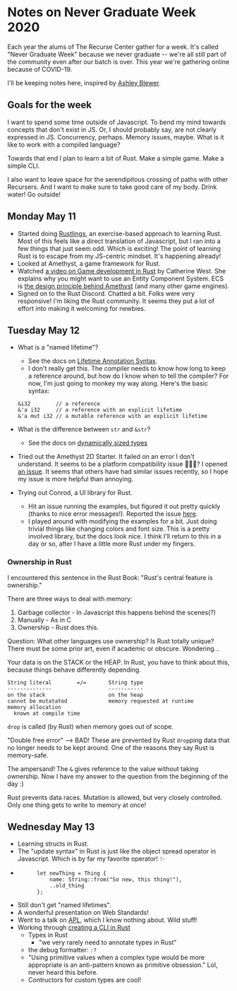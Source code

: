 # Notes on Never Graduate Week 2020

Each year the alums of The Recurse Center gather for a week. It's called "Never Graduate Week" because we never graduate -- we're all still part of the community even after our batch is over. This year we're gathering online because of COVID-19.

I'll be keeping notes here, inspired by [Ashley Blewer](https://twitter.com/ablwr/status/1259842898922819584?s=20).

## Goals for the week
I want to spend some time outside of Javascript. To bend my mind towards concepts that don't exist in JS. Or, I should probably say, are not clearly expressed in JS. Concurrency, perhaps. Memory issues, maybe. What is it like to work with a compiled language? 

Towards that end I plan to learn a bit of Rust. Make a simple game. Make a simple CLI.

I also want to leave space for the serendipitous crossing of paths with other Recursers. And I want to make sure to take good care of my body. Drink water! Go outside!

## Monday May 11
- Started doing [Rustlings](https://github.com/rust-lang/rustlings/), an exercise-based approach to learning Rust. Most of this feels like a direct translation of Javascript, but I ran into a few things that just seem odd. Which is exciting! The point of learning Rust is to escape from my JS-centric mindset. It's happening already!
- Looked at Amethyst, a game framework for Rust. 
- Watched [a video on Game development in Rust](https://www.youtube.com/watch?v=aKLntZcp27M) by Catherine West. She explains why you might want to use an Entity Component System. ECS is [the design principle behind Amethyst](https://book.amethyst.rs/stable/concepts/entity_and_component.html) (and many other game engines).
- Signed on to the Rust Discord. Chatted a bit. Folks were very responsive! I'm liking the Rust community. It seems they put a lot of effort into making it welcoming for newbies.

## Tuesday May 12
- What is a "named lifetime"?
  - See the docs on [Lifetime Annotation Syntax](https://doc.rust-lang.org/book/ch10-03-lifetime-syntax.html?highlight=named,lifetime#lifetime-annotation-syntax).
  - I don't really get this. The compiler needs to know how long to keep a reference around, but how do I know when to tell the compiler? For now, I'm just going to monkey my way along. Here's the basic syntax:
  ```
  &i32        // a reference
  &'a i32     // a reference with an explicit lifetime
  &'a mut i32 // a mutable reference with an explicit lifetime
  ```
- What is the difference between `str` and `&str`?
  - See the docs on [dynamically sized types](https://doc.rust-lang.org/book/ch19-04-advanced-types.html#dynamically-sized-types-and-the-sized-trait)
  
- Tried out the Amethyst 2D Starter. It failed on an error I don't understand. It seems to be a platform compatibility issue 🤷🏻‍♀️? I opened [an issue](https://github.com/amethyst/amethyst-starter-2d/issues/18). It seems that others have had similar issues recently, so I hope my issue is more helpful than annoying.

- Trying out Conrod, a UI library for Rust. 
  - Hit an issue running the examples, but figured it out pretty quickly (thanks to nice error messages!). Reported the issue [here](https://github.com/PistonDevelopers/conrod/issues/1345).
  - I played around with modifying the examples for a bit. Just doing trivial things like changing colors and font size. This is a pretty involved library, but the docs look nice. I think I'll return to this in a day or so, after I have a little more Rust under my fingers.

### Ownership in Rust
I encountered this sentence in the Rust Book: "Rust's central feature is ownership."

There are three ways to deal with memory:
1) Garbage collector - In Javascript this happens behind the scenes(?)
2) Manually - As in C
3) Ownership - Rust does this.

Question: What other languages use ownership? Is Rust totally unique? There must be some prior art, even if academic or obscure. Wondering...

Your data is on the STACK or the HEAP. In Rust, you have to think about this, because things behave differently depending. 

```
String literal        =/=       String type
--------------                  -----------
on the stack                    on the heap
cannot be mutatated             memory requested at runtime
memory allocation
  known at compile time
```

`drop` is called (by Rust) when memory goes out of scope.

"Double free error" --> BAD!
These are prevented by Rust `drop`ping data that no longer needs to be kept around. One of the reasons they say Rust is memory-safe.

The ampersand!
The `&` gives reference to the value without taking ownership. Now I have my answer to the question from the beginning of the day :)

Rust prevents data races. 
Mutation is allowed, but very closely controlled.
Only one thing gets to write to memory at once!

## Wednesday May 13
- Learning structs in Rust.
- The "update syntax" in Rust is just like the object spread operator in Javascript. Which is by far my favorite operator! ✨
- ```
        let newThing = Thing {
            name: String::from("So new, this thing!"),
            ..old_thing
        };
  ```
- Still don't get "named lifetimes".  
- A wonderful presentation on Web Standards!
- Went to a talk on [APL](https://tryapl.org/#), which I know nothing about. Wild stuff!
- Working through [creating a CLI in Rust](https://doc.rust-lang.org/book/ch12-00-an-io-project.html)
  - Types in Rust
    - "we very rarely need to annotate types in Rust"
  - the debug formatter: `:?`
  - "Using primitive values when a complex type would be more appropriate is an anti-pattern known as primitive obsession." Lol, never heard this before.
  - Contructors for custom types are cool!

